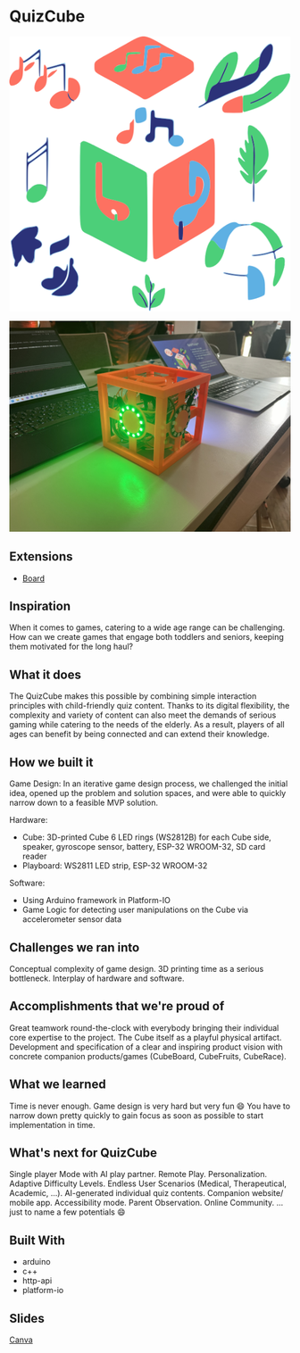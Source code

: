 # QuizCube

![logo](./imgs/QuizCube_Logo_v1.svg)

![qube](./imgs/24-05-25_13-12-51_4915.jpg)

## Extensions

- [Board](https://github.com/Clickau/BoardGame)

## Inspiration

When it comes to games, catering to a wide age range can be challenging. How can we create games that engage both toddlers and seniors, keeping them motivated for the long haul?

## What it does

The QuizCube makes this possible by combining simple interaction principles with child-friendly quiz content. Thanks to its digital flexibility, the complexity and variety of content can also meet the demands of serious gaming while catering to the needs of the elderly. As a result, players of all ages can benefit by being connected and can extend their knowledge.

## How we built it

Game Design: In an iterative game design process, we challenged the initial idea, opened up the problem and solution spaces, and were able to quickly narrow down to a feasible MVP solution.

Hardware:

- Cube: 3D-printed Cube 6 LED rings (WS2812B) for each Cube side, speaker, gyroscope sensor, battery, ESP-32 WROOM-32, SD card reader
- Playboard: WS2811 LED strip, ESP-32 WROOM-32

Software:

- Using Arduino framework in Platform-IO
- Game Logic for detecting user manipulations on the Cube via accelerometer sensor data

## Challenges we ran into

Conceptual complexity of game design. 3D printing time as a serious bottleneck. Interplay of hardware and software.

## Accomplishments that we're proud of

Great teamwork round-the-clock with everybody bringing their individual core expertise to the project. The Cube itself as a playful physical artifact. Development and specification of a clear and inspiring product vision with concrete companion products/games (CubeBoard, CubeFruits, CubeRace).

## What we learned

Time is never enough. Game design is very hard but very fun :smile: You have to narrow down pretty quickly to gain focus as soon as possible to start implementation in time.

## What's next for QuizCube

Single player Mode with AI play partner. Remote Play. Personalization. Adaptive Difficulty Levels. Endless User Scenarios (Medical, Therapeutical, Academic, ...). AI-generated individual quiz contents. Companion website/ mobile app. Accessibility mode. Parent Observation. Online Community. ... just to name a few potentials :smile:

## Built With

- arduino
- c++
- http-api
- platform-io

## Slides

[Canva](https://www.canva.com/design/DAGGL-63odI/mzV7O-PFeGLx1_fE3UncIQ/view?utm_content=DAGGL-63odI&utm_campaign=designshare&utm_medium=link&utm_source=editor#8)
